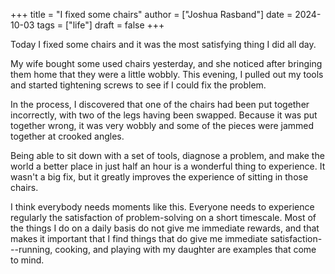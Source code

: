 +++
title = "I fixed some chairs"
author = ["Joshua Rasband"]
date = 2024-10-03
tags = ["life"]
draft = false
+++

Today I fixed some chairs and it was the most satisfying thing I did all day.

My wife bought some used chairs yesterday, and she noticed after bringing them
home that they were a little wobbly. This evening, I pulled out my tools and
started tightening screws to see if I could fix the problem.

In the process, I discovered that one of the chairs had been put together
incorrectly, with two of the legs having been swapped. Because it
was put together wrong, it was very wobbly and some of the pieces were jammed
together at crooked angles.

Being able to sit down with a set of tools, diagnose a problem, and make the
world a better place in just half an hour is a wonderful thing to experience. It
wasn't a big fix, but it greatly improves the experience of sitting in those
chairs.

I think everybody needs moments like this. Everyone needs to experience
regularly the satisfaction of problem-solving on a short timescale. Most of the
things I do on a daily basis do not give me immediate rewards, and that makes it
important that I find things that do give me immediate satisfaction---running,
cooking, and playing with my daughter are examples that come to mind.
